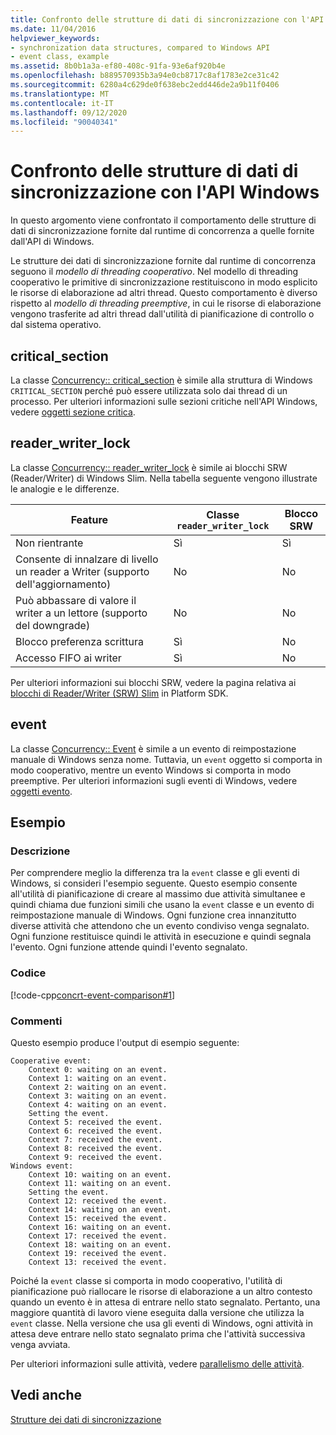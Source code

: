 ```yaml
---
title: Confronto delle strutture di dati di sincronizzazione con l'API Windows
ms.date: 11/04/2016
helpviewer_keywords:
- synchronization data structures, compared to Windows API
- event class, example
ms.assetid: 8b0b1a3a-ef80-408c-91fa-93e6af920b4e
ms.openlocfilehash: b889570935b3a94e0cb8717c8af1783e2ce31c42
ms.sourcegitcommit: 6280a4c629de0f638ebc2edd446de2a9b11f0406
ms.translationtype: MT
ms.contentlocale: it-IT
ms.lasthandoff: 09/12/2020
ms.locfileid: "90040341"
---
```

# <a name="comparing-synchronization-data-structures-to-the-windows-api"></a>Confronto delle strutture di dati di sincronizzazione con l'API Windows

In questo argomento viene confrontato il comportamento delle strutture di dati di sincronizzazione fornite dal runtime di concorrenza a quelle fornite dall'API di Windows.

Le strutture dei dati di sincronizzazione fornite dal runtime di concorrenza seguono il *modello di threading cooperativo*. Nel modello di threading cooperativo le primitive di sincronizzazione restituiscono in modo esplicito le risorse di elaborazione ad altri thread. Questo comportamento è diverso rispetto al *modello di threading preemptive*, in cui le risorse di elaborazione vengono trasferite ad altri thread dall'utilità di pianificazione di controllo o dal sistema operativo.

## <a name="critical_section"></a>critical_section

La classe [Concurrency:: critical_section](../../parallel/concrt/reference/critical-section-class.md) è simile alla struttura di Windows `CRITICAL_SECTION` perché può essere utilizzata solo dai thread di un processo. Per ulteriori informazioni sulle sezioni critiche nell'API Windows, vedere [oggetti sezione critica](/windows/win32/Sync/critical-section-objects).

## <a name="reader_writer_lock"></a>reader_writer_lock

La classe [Concurrency:: reader_writer_lock](../../parallel/concrt/reference/reader-writer-lock-class.md) è simile ai blocchi SRW (Reader/Writer) di Windows Slim. Nella tabella seguente vengono illustrate le analogie e le differenze.

| Feature | Classe `reader_writer_lock` | Blocco SRW |
|--|--|--|
| Non rientrante | Sì | Sì |
| Consente di innalzare di livello un reader a Writer (supporto dell'aggiornamento) | No | No |
| Può abbassare di valore il writer a un lettore (supporto del downgrade) | No | No |
| Blocco preferenza scrittura | Sì | No |
| Accesso FIFO ai writer | Sì | No |

Per ulteriori informazioni sui blocchi SRW, vedere la pagina relativa ai [blocchi di Reader/Writer (SRW) Slim](/windows/win32/sync/slim-reader-writer--srw--locks) in Platform SDK.

## <a name="event"></a>event

La classe [Concurrency:: Event](../../parallel/concrt/reference/event-class.md) è simile a un evento di reimpostazione manuale di Windows senza nome. Tuttavia, un `event` oggetto si comporta in modo cooperativo, mentre un evento Windows si comporta in modo preemptive. Per ulteriori informazioni sugli eventi di Windows, vedere [oggetti evento](/windows/win32/Sync/event-objects).

## <a name="example"></a>Esempio

### <a name="description"></a>Descrizione

Per comprendere meglio la differenza tra la `event` classe e gli eventi di Windows, si consideri l'esempio seguente. Questo esempio consente all'utilità di pianificazione di creare al massimo due attività simultanee e quindi chiama due funzioni simili che usano la `event` classe e un evento di reimpostazione manuale di Windows. Ogni funzione crea innanzitutto diverse attività che attendono che un evento condiviso venga segnalato. Ogni funzione restituisce quindi le attività in esecuzione e quindi segnala l'evento. Ogni funzione attende quindi l'evento segnalato.

### <a name="code"></a>Codice

[!code-cpp[concrt-event-comparison#1](../../parallel/concrt/codesnippet/cpp/comparing-synchronization-data-structures-to-the-windows-api_1.cpp)]

### <a name="comments"></a>Commenti

Questo esempio produce l'output di esempio seguente:

```Output
Cooperative event:
    Context 0: waiting on an event.
    Context 1: waiting on an event.
    Context 2: waiting on an event.
    Context 3: waiting on an event.
    Context 4: waiting on an event.
    Setting the event.
    Context 5: received the event.
    Context 6: received the event.
    Context 7: received the event.
    Context 8: received the event.
    Context 9: received the event.
Windows event:
    Context 10: waiting on an event.
    Context 11: waiting on an event.
    Setting the event.
    Context 12: received the event.
    Context 14: waiting on an event.
    Context 15: received the event.
    Context 16: waiting on an event.
    Context 17: received the event.
    Context 18: waiting on an event.
    Context 19: received the event.
    Context 13: received the event.
```

Poiché la `event` classe si comporta in modo cooperativo, l'utilità di pianificazione può riallocare le risorse di elaborazione a un altro contesto quando un evento è in attesa di entrare nello stato segnalato. Pertanto, una maggiore quantità di lavoro viene eseguita dalla versione che utilizza la `event` classe. Nella versione che usa gli eventi di Windows, ogni attività in attesa deve entrare nello stato segnalato prima che l'attività successiva venga avviata.

Per ulteriori informazioni sulle attività, vedere [parallelismo delle attività](../../parallel/concrt/task-parallelism-concurrency-runtime.md).

## <a name="see-also"></a>Vedi anche

[Strutture dei dati di sincronizzazione](../../parallel/concrt/synchronization-data-structures.md)
